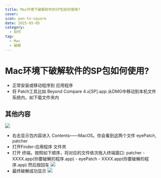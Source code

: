 ```yaml
---
title: Mac环境下破解软件的SP包如何使用?
cover: 
icon: pen-to-square
date: 2025-05-05
category:
  - 软件
tag:
  - Mac
  - 破解
---
```


# Mac环境下破解软件的SP包如何使用?

- 正常安装或移动程序到 应用程序
- 将 Patch工具比如 Beyond Compare 4.x[SP].app 从DMG中移动到本机文件系统内，如下载文件夹内

<!-- more -->

## 其他内容

  [![](https://oss.phpzc.net/markdown-img/iShot_2024-02-22_23.53.20.png)](https://oss.phpzc.net/markdown-img/iShot_2024-02-22_23.53.20.png)
- 右击显示包内容进入 Contents——MacOS。你会看到这两个文件 eyePatch, patcher
- 打开Finder-应用程序 文件夾
- 打开 终端，按照如下顺序，将对应的文件依次拖入终端窗口: patcher - XXXX.app(你要破解的程序.app) - eyePatch - XXXX.app(你要破解的程序.app)   然后按回车
  [![](https://oss.phpzc.net/markdown-img/iShot_2024-02-23_00.11.49.png)](https://oss.phpzc.net/markdown-img/iShot_2024-02-23_00.11.49.png)
- 最终破解成功显示
  [![](https://oss.phpzc.net/markdown-img/iShot_2024-02-23_00.07.21.png)](https://oss.phpzc.net/markdown-img/iShot_2024-02-23_00.07.21.png)